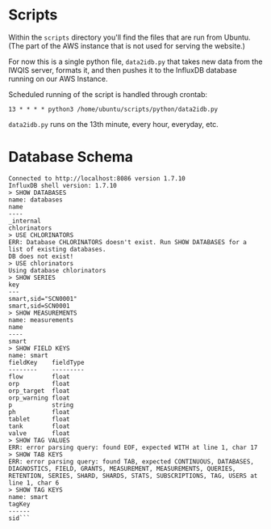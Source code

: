 # Scripts

Within the ``scripts`` directory you'll find the files that are run from Ubuntu.
(The part of the AWS instance that is not used for serving the website.)

For now this is a single python file, ``data2idb.py`` that takes new data from the IWQIS server, 
formats it, and then pushes it to the InfluxDB database running on our AWS Instance.

Scheduled running of the script is handled through crontab:

``13 * * * * python3 /home/ubuntu/scripts/python/data2idb.py``

``data2idb.py`` runs on the 13th minute, every hour, everyday, etc.



# Database Schema

```ubuntu@ip-172-31-35-198:~/scripts$ influx
Connected to http://localhost:8086 version 1.7.10
InfluxDB shell version: 1.7.10
> SHOW DATABASES
name: databases
name
----
_internal
chlorinators
> USE CHLORINATORS
ERR: Database CHLORINATORS doesn't exist. Run SHOW DATABASES for a list of existing databases.
DB does not exist!
> USE chlorinators
Using database chlorinators
> SHOW SERIES
key
---
smart,sid="SCN0001"
smart,sid=SCN0001
> SHOW MEASUREMENTS
name: measurements
name
----
smart
> SHOW FIELD KEYS
name: smart
fieldKey    fieldType
--------    ---------
flow        float
orp         float
orp_target  float
orp_warning float
p           string
ph          float
tablet      float
tank        float
valve       float
> SHOW TAG VALUES
ERR: error parsing query: found EOF, expected WITH at line 1, char 17
> SHOW TAB KEYS
ERR: error parsing query: found TAB, expected CONTINUOUS, DATABASES, DIAGNOSTICS, FIELD, GRANTS, MEASUREMENT, MEASUREMENTS, QUERIES, RETENTION, SERIES, SHARD, SHARDS, STATS, SUBSCRIPTIONS, TAG, USERS at line 1, char 6
> SHOW TAG KEYS
name: smart
tagKey
------
sid```
